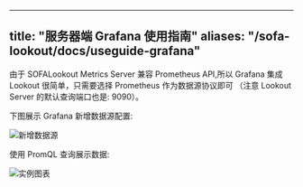 
---
title: "服务器端 Grafana 使用指南"
aliases: "/sofa-lookout/docs/useguide-grafana"
---


由于 SOFALookout Metrics Server 兼容 Prometheus API,所以 Grafana 集成 Lookout 很简单，只需要选择 Prometheus 作为数据源协议即可
（注意 Lookout Server 的默认查询端口也是: 9090）。

下图展示 Grafana 新增数据源配置:

![新增数据源](https://gw.alipayobjects.com/mdn/rms_e6b00c/afts/img/A*zYFsQZPJMP4AAAAAAAAAAABkARQnAQ)

使用 PromQL 查询展示数据:

![实例图表](https://gw.alipayobjects.com/mdn/rms_e6b00c/afts/img/A*j1Z9R65543MAAAAAAAAAAABkARQnAQ)
